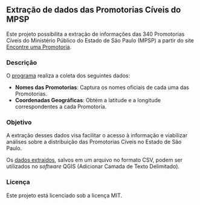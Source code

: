 ## Extração de dados das Promotorias Cíveis do MPSP

Este projeto possibilita a extração de informações das 340 Promotorias Cíveis do Ministério Público do Estado de São Paulo (MPSP) a partir do site [Encontre uma Promotoria](https://www.mpsp.mp.br/promotorias).

### **Descrição**

O [programa](https://github.com/icn-sousa/promotorias_mpsp/blob/a3dc97c2ca6e5ef39019ec0b9b8beb41fdbbf0b8/promotorias_mpsp.ipynb) realiza a coleta dos seguintes dados:

- **Nomes das Promotorias**: Captura os nomes oficiais de cada uma das Promotorias.
- **Coordenadas Geográficas**: Obtém a latitude e a longitude correspondentes a cada Promotoria.

### **Objetivo**

A extração desses dados visa facilitar o acesso à informação e viabilizar análises sobre a distribuição das Promotorias Cíveis no Estado de São Paulo.

Os [dados extraídos](https://github.com/icn-sousa/promotorias_mpsp/blob/a3dc97c2ca6e5ef39019ec0b9b8beb41fdbbf0b8/coordenadas_promotorias_mpsp.csv), salvos em um arquivo no formato CSV, podem ser utilizados no *software* QGIS (Adicionar Camada de Texto Delimitado).

### **Licença**

Este projeto está licenciado sob a licença MIT.
